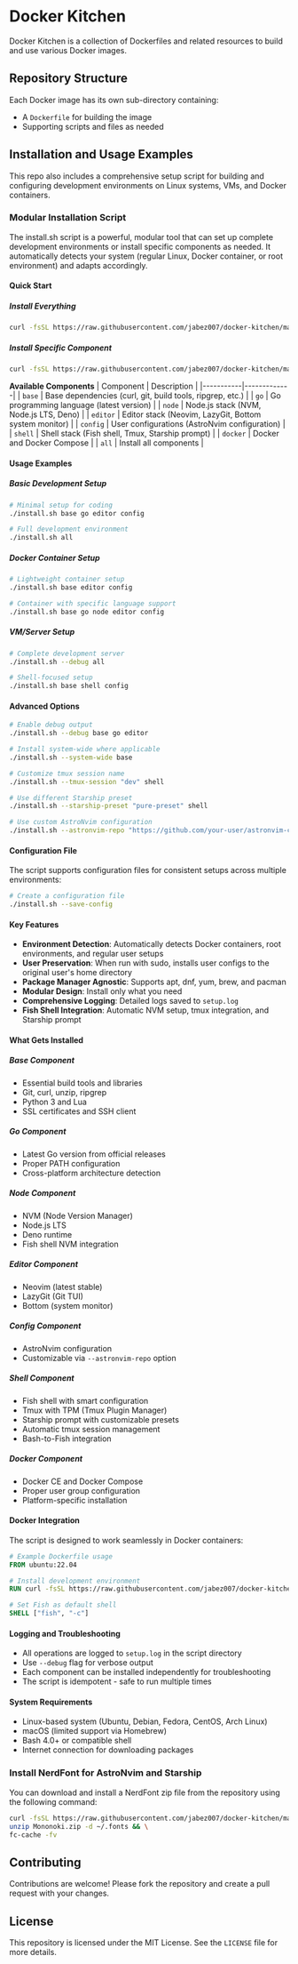 # Docker Kitchen

Docker Kitchen is a collection of Dockerfiles and related resources to build and use various Docker images.

## Repository Structure

Each Docker image has its own sub-directory containing:

- A `Dockerfile` for building the image
- Supporting scripts and files as needed

## Installation and Usage Examples

This repo also includes a comprehensive setup script for building and configuring development environments on Linux systems, VMs, and Docker containers.

### Modular Installation Script

The install.sh script is a powerful, modular tool that can set up complete development environments or install specific components as needed.
It automatically detects your system (regular Linux, Docker container, or root environment) and adapts accordingly.

#### Quick Start

##### Install Everything

```bash
curl -fsSL https://raw.githubusercontent.com/jabez007/docker-kitchen/master/install.sh | bash -s -- all
```

##### Install Specific Component

```bash
curl -fsSL https://raw.githubusercontent.com/jabez007/docker-kitchen/master/install.sh | bash -s -- base go editor
```

**Available Components**
| Component | Description |
|-----------|-------------|
| `base` | Base dependencies (curl, git, build tools, ripgrep, etc.) |
| `go` | Go programming language (latest version) |
| `node` | Node.js stack (NVM, Node.js LTS, Deno) |
| `editor` | Editor stack (Neovim, LazyGit, Bottom system monitor) |
| `config` | User configurations (AstroNvim configuration) |
| `shell` | Shell stack (Fish shell, Tmux, Starship prompt) |
| `docker` | Docker and Docker Compose |
| `all` | Install all components |

#### Usage Examples

##### Basic Development Setup

```bash
# Minimal setup for coding
./install.sh base go editor config

# Full development environment
./install.sh all
```

##### Docker Container Setup

```bash
# Lightweight container setup
./install.sh base editor config

# Container with specific language support
./install.sh base go node editor config
```

##### VM/Server Setup

```bash
# Complete development server
./install.sh --debug all

# Shell-focused setup
./install.sh base shell config
```

#### Advanced Options

```bash
# Enable debug output
./install.sh --debug base go editor

# Install system-wide where applicable
./install.sh --system-wide base

# Customize tmux session name
./install.sh --tmux-session "dev" shell

# Use different Starship preset
./install.sh --starship-preset "pure-preset" shell

# Use custom AstroNvim configuration
./install.sh --astronvim-repo "https://github.com/your-user/astronvim-config.git" config
```

#### Configuration File

The script supports configuration files for consistent setups across multiple environments:

```bash
# Create a configuration file
./install.sh --save-config
```

#### Key Features

- **Environment Detection**: Automatically detects Docker containers, root environments, and regular user setups
- **User Preservation**: When run with sudo, installs user configs to the original user's home directory
- **Package Manager Agnostic**: Supports apt, dnf, yum, brew, and pacman
- **Modular Design**: Install only what you need
- **Comprehensive Logging**: Detailed logs saved to `setup.log`
- **Fish Shell Integration**: Automatic NVM setup, tmux integration, and Starship prompt

#### What Gets Installed

##### Base Component

- Essential build tools and libraries
- Git, curl, unzip, ripgrep
- Python 3 and Lua
- SSL certificates and SSH client

##### Go Component

- Latest Go version from official releases
- Proper PATH configuration
- Cross-platform architecture detection

##### Node Component

- NVM (Node Version Manager)
- Node.js LTS
- Deno runtime
- Fish shell NVM integration

##### Editor Component

- Neovim (latest stable)
- LazyGit (Git TUI)
- Bottom (system monitor)

##### Config Component

- AstroNvim configuration
- Customizable via `--astronvim-repo` option

##### Shell Component

- Fish shell with smart configuration
- Tmux with TPM (Tmux Plugin Manager)
- Starship prompt with customizable presets
- Automatic tmux session management
- Bash-to-Fish integration

##### Docker Component

- Docker CE and Docker Compose
- Proper user group configuration
- Platform-specific installation

#### Docker Integration

The script is designed to work seamlessly in Docker containers:

```dockerfile
# Example Dockerfile usage
FROM ubuntu:22.04

# Install development environment
RUN curl -fsSL https://raw.githubusercontent.com/jabez007/docker-kitchen/master/install.sh | bash -s -- base go editor config

# Set Fish as default shell
SHELL ["fish", "-c"]
```

#### Logging and Troubleshooting

- All operations are logged to `setup.log` in the script directory
- Use `--debug` flag for verbose output
- Each component can be installed independently for troubleshooting
- The script is idempotent - safe to run multiple times

#### System Requirements

- Linux-based system (Ubuntu, Debian, Fedora, CentOS, Arch Linux)
- macOS (limited support via Homebrew)
- Bash 4.0+ or compatible shell
- Internet connection for downloading packages

### Install NerdFont for AstroNvim and Starship

You can download and install a NerdFont zip file from the repository using the following command:

```bash
curl -fsSL https://raw.githubusercontent.com/jabez007/docker-kitchen/master/astro-nvim/Mononoki.zip -o Mononoki.zip && \
unzip Mononoki.zip -d ~/.fonts && \
fc-cache -fv
```

## Contributing

Contributions are welcome! Please fork the repository and create a pull request with your changes.

## License

This repository is licensed under the MIT License. See the `LICENSE` file for more details.
